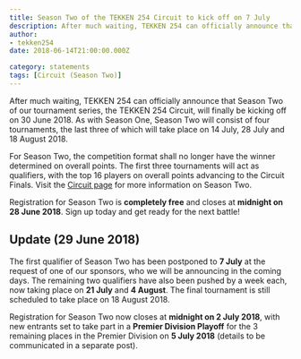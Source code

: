 ```yaml
---
title: Season Two of the TEKKEN 254 Circuit to kick off on 7 July
description: After much waiting, TEKKEN 254 can officially announce that Season Two of our tournament series, the TEKKEN 254 Circuit, will finally be kicking off on 7 July 2018.
author:
- tekken254
date: 2018-06-14T21:00:00.000Z

category: statements
tags: [Circuit (Season Two)]
---
```

After much waiting, TEKKEN 254 can officially announce that Season Two of our tournament series, the TEKKEN 254 Circuit, will finally be kicking off on 30 June 2018. As with Season One, Season Two will consist of four tournaments, the last three of which will take place on 14 July, 28 July and 18 August 2018.

For Season Two, the competition format shall no longer have the winner determined on overall points. The first three tournaments will act as qualifiers, with the top 16 players on overall points advancing to the Circuit Finals. Visit the [Circuit page](/circuit) for more information on Season Two.

Registration for Season Two is **completely free** and closes at **midnight on 28 June 2018**. Sign up today and get ready for the next battle!

<h2 class="site-red uppercase">Update (29 June 2018)</h2>

The first qualifier of Season Two has been postponed to **7 July** at the request of one of our sponsors, who we will be announcing in the coming days. The remaining two qualifiers have also been pushed by a week each, now taking place on **21 July** and **4 August**. The final tournament is still scheduled to take place on 18 August 2018.

Registration for Season Two now closes at **midnight on 2 July 2018**, with new entrants set to take part in a **Premier Division Playoff** for the 3 remaining places in the Premier Division on **5 July 2018** (details to be communicated in a separate post).